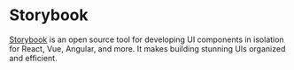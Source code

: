 # Storybook

[Storybook](https://storybook.js.org/) is an open source tool for developing UI components in isolation for React, Vue, Angular, and more. It makes building stunning UIs organized and efficient.

